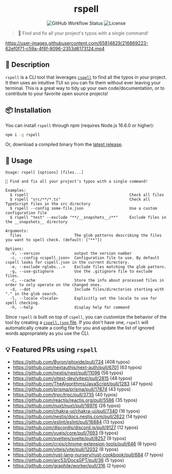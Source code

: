 <div align="center">

# rspell

![GitHub Workflow Status](https://img.shields.io/github/actions/workflow/status/Lioness100/rspell/ci.yml?branch=main)
![License](https://img.shields.io/github/license/Lioness100/sapphire-template)

</div>

> 📝 Find and fix all your project's typos with a single command!

https://user-images.githubusercontent.com/65814829/216869223-62ef0f71-c59a-4f6f-8096-2353d6173124.mp4

## 📝 Description

`rspell` is a CLI tool that leverages [`cspell`](https://cspell.org/) to find all the
typos in your project. It then uses an intuitive TUI so you can fix them without ever leaving your terminal. This is a
great way to tidy up your own code/documentation, or to contribute to your favorite open source projects!

## 📦 Installation

You can install `rspell` through npm (requires Node.js 16.6.0 or higher):
```sh
npm i -g rspell
```
Or, download a compiled binary from the [latest release](https://github.com/Lioness100/rspell/releases/latest).

## 🚀 Usage

```
Usage: rspell [options] [files...]

📝 Find and fix all your project's typos with a single command!

Examples:
  $ rspell                                            Check all files
  $ rspell "src/**/*.ts"                              Check all TypeScript files in the src directory
  $ rspell --config some-file.json                    Use a custom configuration file
  $ rspell "test" --exclude "**/__snapshots__/**"     Exclude files in the __snapshots__ directory

Arguments:
  files                       The glob patterns describing the files you want to spell check. (default: ["**"])

Options:
  -V, --version               output the version number
  -c, --config <cspell.json>  Configuration file to use. By default cspell looks for cspell.json in the current directory.       
  -e, --exclude <globs...>    Exclude files matching the glob pattern.
  -g, --use-gitignore         Use the .gitignore file to exclude files.
  -C, --cache                 Store the info about processed files in order to only operate on the changed ones.
  -d, --dot                   Include files/directories starting with "." in the glob search.
  -l, --locale <locale>       Explicitly set the locale to use for spell checking.
  -h, --help                  display help for command
```

Since `rspell` is built on top of `cspell`, you can customize the behavior of the tool by creating a [`cspell.json`
file](https://cspell.org/configuration/). If you don't have one, `rspell` will automatically create a config file for
you and update the list of ignored words appropriately as you use the CLI. 

## 💡 Featured PRs using `rspell`

- https://github.com/Byron/gitoxide/pull/724 (408 typos)
- https://github.com/nextauthjs/next-auth/pull/6701 (63 typos)
- https://github.com/nestjs/nest/pull/11096 (56 typos)
- https://github.com/vitest-dev/vitest/pull/2815 (48 typos)
- https://github.com/TheAlgorithms/JavaScript/pull/1283 (47 typos)
- https://github.com/prisma/prisma/pull/17874 (43 typos)
- https://github.com/trpc/trpc/pull/3735 (40 typos)
- https://github.com/reactjs/reactjs.org/pull/5586 (35 typos)
- https://github.com/nuxt/nuxt/pull/18976 (26 typos)
- https://github.com/chakra-ui/chakra-ui/pull/7340 (16 typos)
- https://github.com/nestjs/docs.nestjs.com/pull/2622 (14 typos)
- https://github.com/eslint/eslint/pull/16884 (13 typos)
- https://github.com/discordjs/discord.js/pull/9127 (12 typos)
- https://github.com/vuejs/core/pull/7693 (9 typos)
- https://github.com/sveltejs/svelte/pull/8257 (9 typos)
- https://github.com/crxjs/chrome-extension-tools/pull/646 (8 typos)
- https://github.com/vitejs/vite/pull/12032 (8 typos)
- https://github.com/rust-lang-nursery/rust-cookbook/pull/684 (7 typos)
- https://github.com/arc53/DocsGPT/pull/36 (5 typos)
- https://github.com/graphile/worker/pull/316 (2 typos)
